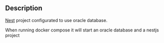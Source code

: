## Description

[Nest](https://github.com/nestjs/nest) project configurated to use oracle database.

When running docker compose it will start an oracle database and a nestjs project
